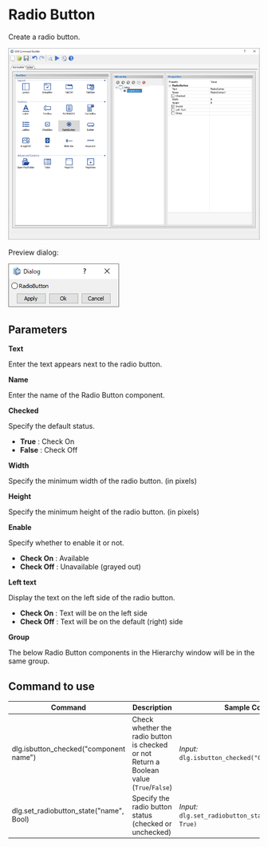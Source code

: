# Radio Button

Create a radio button.  

![](./../../_images/GUI_CommandBuilder_Component-Parameter_RadioButton.png)  
  
Preview dialog:

![](./../../_images/GUI_CommandBuilder_Component-Parameter_RadioButton2.png)  
  
## Parameters

**Text**

Enter the text appears next to the radio button.

**Name**

Enter the name of the Radio Button component.

**Checked**

Specify the default status.

- **True** : Check On
- **False** : Check Off

**Width**

Specify the minimum width of the radio button. (in pixels)

**Height**

Specify the minimum height of the radio button. (in pixels)

**Enable**

Specify whether to enable it or not.

- **Check On** : Available
- **Check Off** : Unavailable (grayed out)

**Left text**

Display the text on the left side of the radio button.

- **Check On** : Text will be on the left side
- **Check Off** : Text will be on the default (right) side

**Group**

The below Radio Button components in the Hierarchy window will be in the same group.

## Command to use

| Command                   | Description                  | Sample Code                  |
| ----------------------------------------------------------- | ------------------------------------------------------------ | ------------------------------------------------------------ |
| dlg.isbutton_checked("component name")         | Check whether the radio button is checked or not <br> Return a Boolean value (`True`/`False`) | *Input:*<br>`dlg.isbutton_checked("CheckBoxButton")`  |
| dlg.set_radiobutton_state("name", Bool)        | Specify the radio button status (checked or unchecked) | *Input:*<br>`dlg.set_radiobutton_state("CheckBox1", True)`  |
